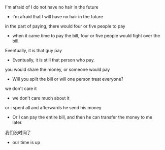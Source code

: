 
I'm afraid of I do not have no hair in the future

- I'm afraid that I will have no hair in the future
<!--ID: 1682353208079-->


in the part of paying, there would four or five people to pay

- when it came time to pay the bill, four or five people would fight over the bill.
<!--ID: 1682353208095-->


Eventually, it is that guy pay

- Eventually, it is still that person who pay.
<!--ID: 1682353208100-->


you would share the money, or someone would pay

- Will you split the bill or will one person treat everyone?
<!--ID: 1682353208104-->


we don't care it 

- we don't care much about it 
<!--ID: 1682353208108-->


or i spent all and afterwards he send his money

- Or I can pay the entire bill, and then he can transfer the money to me later.
<!--ID: 1682353208111-->


我们没时间了

- our time is up
<!--ID: 1682353208115-->
